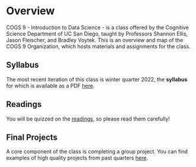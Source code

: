 # Overview

COGS 9 - Introduction to Data Science - is a class offered by the Cognitive Science Department of UC San Diego, taught by Professors Shannon Ellis, Jason Fleischer, and Bradley Voytek. This is an overview and map of the COGS 9 Organization, which hosts materials and assignments for the class.

## Syllabus

The most recent iteration of this class is winter quarter 2022, the **syllabus** for which is available as a PDF [here](COGS9_Wi22.pdf).

## Readings

You will be quizzed on the [readings](https://github.com/IntroDataSci/Readings), so please read them carefully!

## Final Projects

A core component of the class is completing a group project. You can find examples of high quality projects from past quarters [here](https://github.com/IntroDataSci/Overview/FinalProjects).
